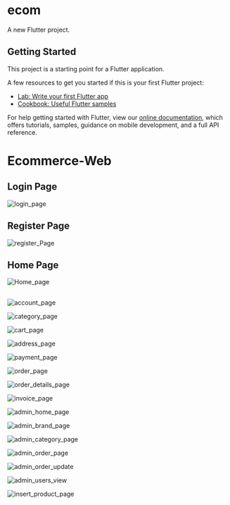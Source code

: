 # ecom

A new Flutter project.

## Getting Started

This project is a starting point for a Flutter application.

A few resources to get you started if this is your first Flutter project:

- [Lab: Write your first Flutter app](https://flutter.dev/docs/get-started/codelab)
- [Cookbook: Useful Flutter samples](https://flutter.dev/docs/cookbook)

For help getting started with Flutter, view our
[online documentation](https://flutter.dev/docs), which offers tutorials,
samples, guidance on mobile development, and a full API reference.
# Ecommerce-Web

## Login Page
![login_page](https://user-images.githubusercontent.com/69311756/218329027-630f5bc3-6ce5-4923-81ad-5d6a5cc54deb.jpg)

## Register Page
![register_Page](https://user-images.githubusercontent.com/69311756/218329037-03710203-f609-4b69-bd90-ee64cbe7635d.jpg)

## Home Page
![Home_page](https://user-images.githubusercontent.com/69311756/218329024-31ac6d56-61ad-4d21-b7f1-1539b54b366b.jpg)

## 
![account_page](https://user-images.githubusercontent.com/69311756/218329001-3d42a301-d482-40f1-9fd1-edf7e9d9fa13.jpg)


![category_page](https://user-images.githubusercontent.com/69311756/218329022-69557101-3cd1-48b7-8f30-45e4a1cf5ae8.jpg)

![cart_page](https://user-images.githubusercontent.com/69311756/218329021-62362448-31c8-4b80-befa-d5db4df6e489.jpg)

![address_page](https://user-images.githubusercontent.com/69311756/218329004-94ce8e7c-9c7f-47e2-a6f4-6a58c4cdf502.jpg)


![payment_page](https://user-images.githubusercontent.com/69311756/218329034-034af03f-f9c5-4ee0-97cc-909b35322e43.jpg)



![order_page](https://user-images.githubusercontent.com/69311756/218329031-0de8fc08-a77c-40da-867b-8de8756a836f.jpg)


![order_details_page](https://user-images.githubusercontent.com/69311756/218329028-619214f3-e583-45cc-b613-d9f8e8066d1f.jpg)


![invoice_page](https://user-images.githubusercontent.com/69311756/218329026-e83459da-e29b-4b95-99f5-93bba7cd9168.jpg)


![admin_home_page](https://user-images.githubusercontent.com/69311756/218329011-1297025d-23f2-44e3-8805-b9208f71ac56.jpg)



![admin_brand_page](https://user-images.githubusercontent.com/69311756/218329006-792dacc5-b862-4d5c-b158-8dd76a0fd682.jpg)


![admin_category_page](https://user-images.githubusercontent.com/69311756/218329008-d1eaac69-be27-4e03-beb7-22eedd68a772.jpg)



![admin_order_page](https://user-images.githubusercontent.com/69311756/218329012-736a9117-1c6a-4e81-a879-41d7e4579851.jpg)

![admin_order_update](https://user-images.githubusercontent.com/69311756/218329014-26a190ff-2f71-48f8-a115-1b741ed9bb35.jpg)


![admin_users_view](https://user-images.githubusercontent.com/69311756/218329020-818b07d6-cc82-4448-9623-82d3eca94870.jpg)


![insert_product_page](https://user-images.githubusercontent.com/69311756/218329025-99107b42-a228-48d6-b0bd-da537694198f.jpg)




